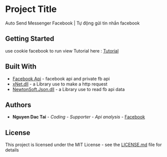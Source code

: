 # Project Title

Auto Send Messenger Facebook | Tự động gửi tin nhắn facebook

## Getting Started

use cookie facebook to run
view Tutorial here : [Tutorial](https://tienichmmo.net/?p=588)

## Built With

* [Facebook Api](https://developers.facebook.com/) - facebook api and private fb api
* [xNet.dll](https://github.com/X-rus/xNet) - a Library use to make a http request
* [NewtonSoft.Json.dll](https://github.com/JamesNK/Newtonsoft.Json) - a Library use to read fb api data
 
## Authors

* **Nguyen Dac Tai** - *Coding - Supporter - Api analysis* - [Facebook](https://www.facebook.com/tai.nguyendac16201/)

## License

This project is licensed under the MIT License - see the [LICENSE.md](LICENSE.md) file for details

